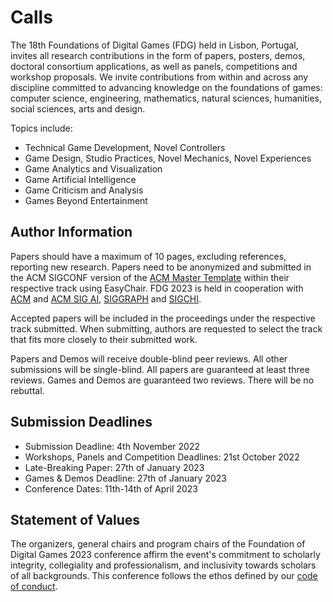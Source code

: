# Calls

The 18th Foundations of Digital Games (FDG) held in Lisbon, Portugal, invites
all research contributions in the form of papers, posters, demos, doctoral
consortium applications, as well as panels, competitions and workshop proposals.
We invite contributions from within and across any discipline committed to
advancing knowledge on the foundations of games: computer science, engineering,
mathematics, natural sciences, humanities, social sciences, arts and design.

Topics include:

* Technical Game Development, Novel Controllers
* Game Design, Studio Practices, Novel Mechanics, Novel Experiences
* Game Analytics and Visualization
* Game Artificial Intelligence
* Game Criticism and Analysis
* Games Beyond Entertainment

## Author Information

Papers should have a maximum of 10 pages, excluding references, reporting new
research. Papers need to be anonymized and submitted in the ACM SIGCONF version
of the [ACM Master Template] within their respective track using EasyChair. FDG
2023 is held in cooperation with [ACM] and [ACM SIG AI], [SIGGRAPH] and
[SIGCHI].

Accepted papers will be included in the proceedings under the respective track
submitted. When submitting, authors are requested to select the track that fits
more closely to their submitted work.

Papers and Demos will receive double-blind peer reviews. All other submissions
will be single-blind. All papers are guaranteed at least three reviews. Games
and Demos are guaranteed two reviews. There will be no rebuttal.

## Submission Deadlines

* Submission Deadline: 4th November 2022
* Workshops, Panels and Competition Deadlines: 21st October 2022
* Late-Breaking Paper: 27th of January 2023
* Games & Demos Deadline: 27th of January 2023
* Conference Dates: 11th-14th of April 2023

## Statement of Values

The organizers, general chairs and program chairs of the Foundation of Digital
Games 2023 conference affirm the event's commitment to scholarly integrity,
collegiality and professionalism, and inclusivity towards scholars of all
backgrounds. This conference follows the ethos defined by our
[code of conduct](home/conduct.md).

[ACM Master Template]:https://www.acm.org/publications/taps/word-template-workflow
[ACM]:https://www.acm.org/
[ACM SIG AI]:https://sigai.acm.org/
[SIGGRAPH]:https://www.siggraph.org/
[SIGCHI]:https://sigchi.org/